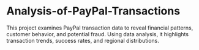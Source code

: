 # Analysis-of-PayPal-Transactions
This project examines PayPal transaction data to reveal financial patterns, customer behavior, and potential fraud. Using data analysis, it highlights transaction trends, success rates, and regional distributions.
